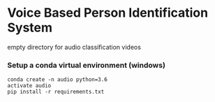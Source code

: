 # Voice Based Person Identification System
empty directory for audio classification videos

### Setup a conda virtual environment (windows)

```
conda create -n audio python=3.6
activate audio
pip install -r requirements.txt
```
